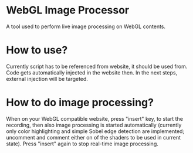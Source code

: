 # WebGL Image Processor
A tool used to perform live image processing on WebGL contents.

# How to use?

Currently script has to be referenced from website, it should be used from.
Code gets automatically injected in the website then.
In the next steps, external injection will be targeted.

# How to do image processing?

When on your WebGL compatible website, press "insert" key, to start the recording, then also image processing is started automatically (currently only color highlighting and simple Sobel edge detection are implemented; uncomment and comment either on of the shaders to be used in current state). Press "insert" again to stop real-time image processing. 
